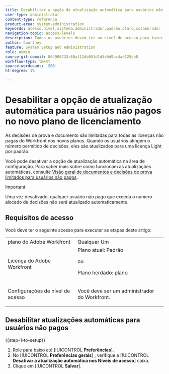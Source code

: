 ```yaml
---
title: Desabilitar a opção de atualização automática para usuários não pagos no novo plano de licenciamento
user-type: administrator
content-type: reference
product-area: system-administration
keywords: acesso,nível,sistema,administrador,padrão,claro,colaborador
navigation-topic: access-levels
description: Todos os usuários devem ter um nível de acesso para fazer logon e trabalhar no Workfront. Você usa o nível de acesso para controlar o que um usuário pode ver e fazer com determinados objetos e áreas do Workfront.
author: Courtney
feature: System Setup and Administration
role: Admin
source-git-commit: 864906732c80af12db051d1d5e6d9bc4ae125eb8
workflow-type: tm+mt
source-wordcount: '206'
ht-degree: 1%

---
```



# Desabilitar a opção de atualização automática para usuários não pagos no novo plano de licenciamento

As decisões de prova e documento são limitadas para todas as licenças não pagas do Workfront nos novos planos. Quando os usuários atingem o número permitido de decisões, eles são atualizados para uma licença Light por padrão.

Você pode desativar a opção de atualização automática na área de configuração. Para saber mais sobre como funcionam as atualizações automáticas, consulte [Visão geral de documentos e decisões de prova limitados para usuários não pagos](/help/quicksilver/review-and-approve-work/proof-doc-decision-limits.md).

>[!IMPORTANT]
>
>Uma vez desativado, qualquer usuário não pago que exceda o número alocado de decisões não será atualizado automaticamente.


## Requisitos de acesso

Você deve ter o seguinte acesso para executar as etapas deste artigo:

<table style="table-layout:auto"> 
 <col> 
 <col> 
 <tbody> 
  <tr> 
   <td role="rowheader">plano do Adobe Workfront</td> 
   <td>Qualquer Um</td> 
  </tr> 
  <tr> 
   <td role="rowheader">Licença do Adobe Workfront</td> 
   <td>Plano atual: Padrão
   <p>ou</p>
   <p>Plano herdado: plano</p></td> 
  </tr> 
  <tr> 
   <td role="rowheader">Configurações de nível de acesso</td> 
   <td> <p>Você deve ser um administrador do Workfront.</p></td> 
  </tr> 
 </tbody> 
</table>

## Desabilitar atualizações automáticas para usuários não pagos

{{step-1-to-setup}}

1. Role para baixo até [!UICONTROL **Preferências**].
1. No [!UICONTROL **Preferências gerais**] , verifique a [!UICONTROL **Desativar a atualização automática nos Níveis de acesso**] caixa.
1. Clique em [!UICONTROL **Salvar**].
